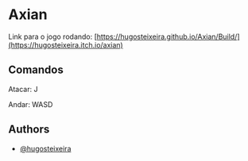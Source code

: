 
# Axian

Link para o jogo rodando: [https://hugosteixeira.github.io/Axian/Build/](https://hugosteixeira.itch.io/axian)







## Comandos

Atacar: J

Andar: WASD
## Authors

- [@hugosteixeira](https://www.github.com/hugosteixeira)

